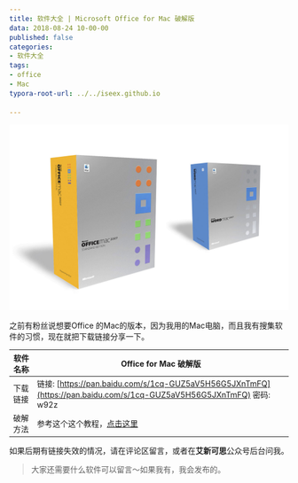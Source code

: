 ```yaml
---
title: 软件大全 | Microsoft Office for Mac 破解版
data: 2018-08-24 10-00-00
published: false 
categories:
- 软件大全
tags:
- office
- Mac
typora-root-url: ../../iseex.github.io

---
```


![](/assets/images/posts/Software/office-mac.jpg)

之前有粉丝说想要Office 的Mac的版本，因为我用的Mac电脑，而且我有搜集软件的习惯，现在就把下载链接分享一下。

| 软件名称 | Office for Mac 破解版                       |
| ---- | ---------------------------------------- |
| 下载链接 | 链接: [https://pan.baidu.com/s/1cq-GUZ5aV5H56G5JXnTmFQ](https://pan.baidu.com/s/1cq-GUZ5aV5H56G5JXnTmFQ) 密码: w92z |
| 破解方法 | 参考这个这个教程，[点击这里](https://jingyan.baidu.com/article/ce09321b7478072bff858f03.html) |

如果后期有链接失效的情况，请在评论区留言，或者在**艾新可思**公众号后台问我。

> 大家还需要什么软件可以留言～如果我有，我会发布的。

